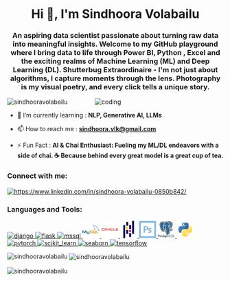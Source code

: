 <h1 align="center">Hi 👋, I'm Sindhoora Volabailu</h1>
<h3 align="center">An aspiring data scientist passionate about turning raw data into meaningful insights. Welcome to my GitHub playground where I bring data to life through Power BI, Python , Excel and the exciting realms of Machine Learning (ML) and Deep Learning (DL). Shutterbug Extraordinaire - I'm not just about algorithms, I capture moments through the lens. Photography is my visual poetry, and every click tells a unique story.</h3>

<img align="right" alt="coding" width="300" src="https://cdn.dribbble.com/users/17707/screenshots/2413754/rrr.gif">
<p align="left"> <img src="https://komarev.com/ghpvc/?username=sindhooravolabailu&label=Profile%20views&color=0e75b6&style=flat" alt="sindhooravolabailu" /> </p>

- 🌱 I’m currently learning : **NLP, Generative AI, LLMs**

- 📫 How to reach me :  **sindhoora.vlk@gmail.com**

- ⚡ Fun Fact :  **AI & Chai Enthusiast: Fueling my ML/DL endeavors with a side of chai. ☕ Because behind every great model is a great cup of tea.**

<h3 align="left">Connect with me: </h3>
<p align="left">
<a href="https://linkedin.com/in/https://www.linkedin.com/in/sindhoora-volabailu-0850b842/" target="blank"><img align="center" src="https://raw.githubusercontent.com/rahuldkjain/github-profile-readme-generator/master/src/images/icons/Social/linked-in-alt.svg" alt="https://www.linkedin.com/in/sindhoora-volabailu-0850b842/" height="30" width="40" /></a>
</p>

<h3 align="left">Languages and Tools:</h3>
<p align="left"> <a href="https://www.djangoproject.com/" target="_blank" rel="noreferrer"> <img src="https://cdn.worldvectorlogo.com/logos/django.svg" alt="django" width="40" height="40"/> </a> <a href="https://flask.palletsprojects.com/" target="_blank" rel="noreferrer"> <img src="https://www.vectorlogo.zone/logos/pocoo_flask/pocoo_flask-icon.svg" alt="flask" width="40" height="40"/> </a> <a href="https://www.microsoft.com/en-us/sql-server" target="_blank" rel="noreferrer"> <img src="https://www.svgrepo.com/show/303229/microsoft-sql-server-logo.svg" alt="mssql" width="40" height="40"/> </a> <a href="https://www.mysql.com/" target="_blank" rel="noreferrer"> <img src="https://raw.githubusercontent.com/devicons/devicon/master/icons/mysql/mysql-original-wordmark.svg" alt="mysql" width="40" height="40"/> </a> <a href="https://www.oracle.com/" target="_blank" rel="noreferrer"> <img src="https://raw.githubusercontent.com/devicons/devicon/master/icons/oracle/oracle-original.svg" alt="oracle" width="40" height="40"/> </a> <a href="https://pandas.pydata.org/" target="_blank" rel="noreferrer"> <img src="https://raw.githubusercontent.com/devicons/devicon/2ae2a900d2f041da66e950e4d48052658d850630/icons/pandas/pandas-original.svg" alt="pandas" width="40" height="40"/> </a> <a href="https://www.photoshop.com/en" target="_blank" rel="noreferrer"> <img src="https://raw.githubusercontent.com/devicons/devicon/master/icons/photoshop/photoshop-line.svg" alt="photoshop" width="40" height="40"/> </a> <a href="https://www.postgresql.org" target="_blank" rel="noreferrer"> <img src="https://raw.githubusercontent.com/devicons/devicon/master/icons/postgresql/postgresql-original-wordmark.svg" alt="postgresql" width="40" height="40"/> </a> <a href="https://www.python.org" target="_blank" rel="noreferrer"> <img src="https://raw.githubusercontent.com/devicons/devicon/master/icons/python/python-original.svg" alt="python" width="40" height="40"/> </a> <a href="https://pytorch.org/" target="_blank" rel="noreferrer"> <img src="https://www.vectorlogo.zone/logos/pytorch/pytorch-icon.svg" alt="pytorch" width="40" height="40"/> </a> <a href="https://scikit-learn.org/" target="_blank" rel="noreferrer"> <img src="https://upload.wikimedia.org/wikipedia/commons/0/05/Scikit_learn_logo_small.svg" alt="scikit_learn" width="40" height="40"/> </a> <a href="https://seaborn.pydata.org/" target="_blank" rel="noreferrer"> <img src="https://seaborn.pydata.org/_images/logo-mark-lightbg.svg" alt="seaborn" width="40" height="40"/> </a> <a href="https://www.tensorflow.org" target="_blank" rel="noreferrer"> <img src="https://www.vectorlogo.zone/logos/tensorflow/tensorflow-icon.svg" alt="tensorflow" width="40" height="40"/> </a> </p>

<p><img align="left" src="https://github-readme-stats.vercel.app/api/top-langs?username=sindhooravolabailu&show_icons=true&locale=en&layout=compact" alt="sindhooravolabailu" /></p>

<p>&nbsp;<img align="center" src="https://github-readme-stats.vercel.app/api?username=sindhooravolabailu&show_icons=true&locale=en" alt="sindhooravolabailu" /></p>

<p><img align="center" src="https://github-readme-streak-stats.herokuapp.com/?user=sindhooravolabailu&" alt="sindhooravolabailu" /></p>
